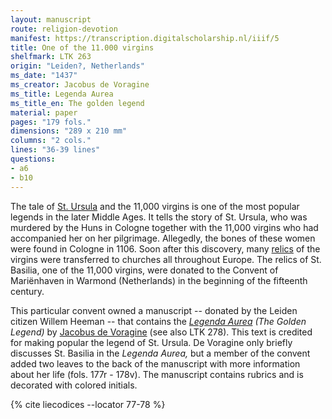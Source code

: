 ```yaml
---
layout: manuscript
route: religion-devotion
manifest: https://transcription.digitalscholarship.nl/iiif/5
title: One of the 11.000 virgins
shelfmark: LTK 263
origin: "Leiden?, Netherlands"
ms_date: "1437"
ms_creator: Jacobus de Voragine
ms_title: Legenda Aurea
ms_title_en: The golden legend
material: paper
pages: "179 fols."
dimensions: "289 x 210 mm"
columns: "2 cols."
lines: "36-39 lines"
questions:
- a6
- b10
---
```


The tale of [St. Ursula](https://en.wikipedia.org/wiki/Saint_Ursula) and
the 11,000 virgins is one of the most popular legends in the later
Middle Ages. It tells the story of St. Ursula, who was murdered by the
Huns in Cologne together with the 11,000 virgins who had accompanied her
on her pilgrimage. Allegedly, the bones of these women were found in
Cologne in 1106. Soon after this discovery, many
[relics](https://en.wikipedia.org/wiki/Relic) of the virgins were
transferred to churches all throughout Europe. The relics of St.
Basilia, one of the 11,000 virgins, were donated to the Convent of
Mariënhaven in Warmond (Netherlands) in the beginning of the fifteenth
century.

This particular convent owned a manuscript -- donated by the Leiden
citizen Willem Heeman -- that contains the *[Legenda Aurea](https://en.wikipedia.org/wiki/Golden_Legend) (The Golden Legend)*
by [Jacobus de
Voragine](https://en.wikipedia.org/wiki/Jacobus_da_Varagine) (see also
LTK 278). This text is credited for making popular the legend of St.
Ursula. De Voragine only briefly discusses St. Basilia in the *Legenda
Aurea,* but a member of the convent added two leaves to the back of the
manuscript with more information about her life (fols. 177r - 178v). The
manuscript contains rubrics and is decorated with colored initials.

{% cite liecodices --locator 77-78 %}